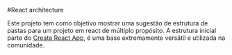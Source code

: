 #React architecture

Este projeto tem como objetivo mostrar uma sugestão de estrutura de pastas para um projeto em react de múltiplo propósito.
A estrutura inicial parte do [Create React App](https://github.com/facebook/create-react-app), é uma base extremamente versátil e utilizada na comunidade.


